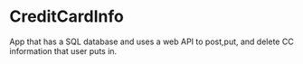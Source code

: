 # CreditCardInfo
App that has a SQL database and uses a web API to post,put, and delete CC information that user puts in.
